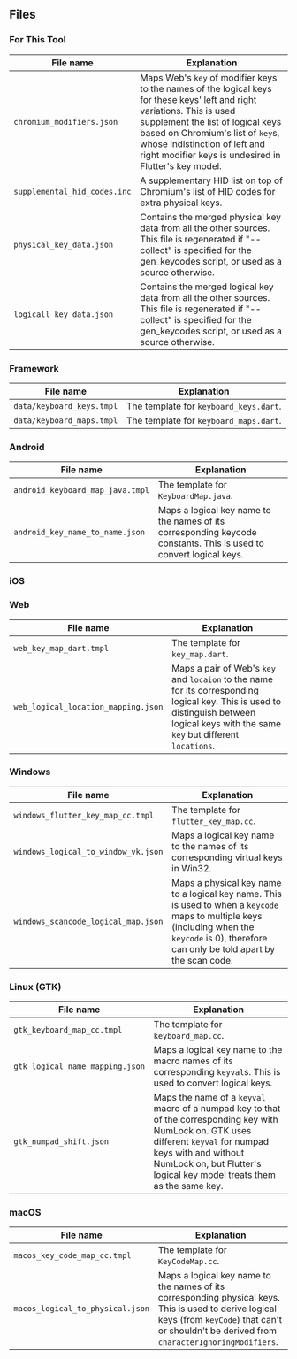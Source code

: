 ## Files

### For This Tool

| File name | Explanation |
| ---- | ---- |
| `chromium_modifiers.json` | Maps Web's `key` of modifier keys to the names of the logical keys for these keys' left and right variations. This is used supplement the list of logical keys based on Chromium's list of `key`s, whose indistinction of left and right modifier keys is undesired in Flutter's key model.|
| `supplemental_hid_codes.inc` | A supplementary HID list on top of Chromium's list of HID codes for extra physical keys.|
| `physical_key_data.json` | Contains the merged physical key data from all the other sources. This file is regenerated if "--collect" is specified for the gen_keycodes script, or used as a source otherwise. |
| `logicall_key_data.json` | Contains the merged logical key data from all the other sources. This file is regenerated if "--collect" is specified for the gen_keycodes script, or used as a source otherwise. |

### Framework

| File name | Explanation |
| ---- | ---- |
| `data/keyboard_keys.tmpl` | The template for `keyboard_keys.dart`. |
| `data/keyboard_maps.tmpl` | The template for `keyboard_maps.dart`. |


### Android

| File name | Explanation |
| ---- | ---- |
| `android_keyboard_map_java.tmpl` | The template for `KeyboardMap.java`. |
| `android_key_name_to_name.json` | Maps a logical key name to the names of its corresponding keycode constants. This is used to convert logical keys.|


### iOS

### Web

| File name | Explanation |
| ---- | ---- |
| `web_key_map_dart.tmpl` | The template for `key_map.dart`. |
| `web_logical_location_mapping.json` | Maps a pair of Web's `key` and `locaion` to the name for its corresponding logical key. This is used to distinguish between logical keys with the same `key` but different `locations`. |

### Windows

| File name | Explanation |
| ---- | ---- |
| `windows_flutter_key_map_cc.tmpl` | The template for `flutter_key_map.cc`. |
| `windows_logical_to_window_vk.json` | Maps a logical key name to the names of its corresponding virtual keys in Win32. |
| `windows_scancode_logical_map.json` | Maps a physical key name to a logical key name. This is used to when a `keycode` maps to multiple keys (including when the `keycode` is 0), therefore can only be told apart by the scan code. |

### Linux (GTK)

| File name | Explanation |
| ---- | ---- |
| `gtk_keyboard_map_cc.tmpl` | The template for `keyboard_map.cc`. |
| `gtk_logical_name_mapping.json` | Maps a logical key name to the macro names of its corresponding `keyval`s. This is used to convert logical keys.|
| `gtk_numpad_shift.json` | Maps the name of a `keyval` macro of a numpad key to that of the corresponding key with NumLock on. GTK uses different `keyval` for numpad keys with and without NumLock on, but Flutter's logical key model treats them as the same key.|

### macOS

| File name | Explanation |
| ---- | ---- |
| `macos_key_code_map_cc.tmpl` | The template for `KeyCodeMap.cc`. |
| `macos_logical_to_physical.json` | Maps a logical key name to the names of its corresponding physical keys. This is used to derive logical keys (from `keyCode`) that can't or shouldn't be derived from `characterIgnoringModifiers`. |
